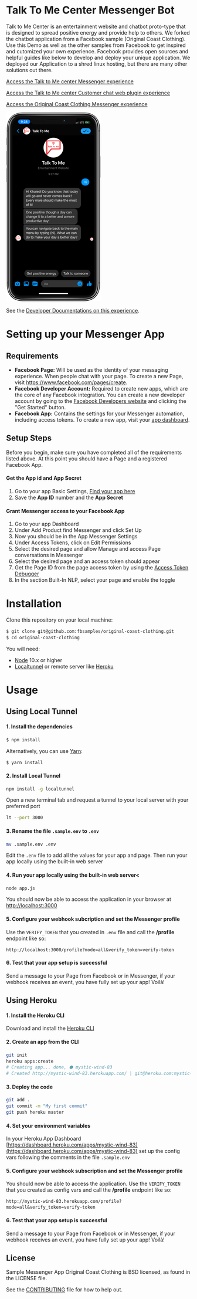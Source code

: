 ﻿# Talk To Me Center Messenger Bot

Talk to Me Center is an entertainment website and chatbot proto-type that is designed to spread positive energy and provide help to others. We forked the chatbot application from a Facebook sample (Original Coast Clothing). Use this Demo as well as the other samples from Facebook to get inspired and cutomized your own experience. Facebook provides open sources and helpful guides like below to  develop and deploy your unique application. We deployed our Application to a shred linux hosting, but there are many other solutions out there.

[Access the Talk to Me center Messenger experience](https://m.me/102761464663369)

[Access the Talk to Me center Customer chat web plugin experience](https://talktomecenter.com)

[Access the Original Coast Clothing Messenger experience](https://m.me/OriginalCoastClothing?ref=GITHUB)


![Messenger Experience](public/experience.png)

See the [Developer Documentations on this experience](https://developers.facebook.com/docs/messenger-platform/getting-started/sample-apps/original-coast-clothing).

# Setting up your Messenger App

## Requirements

- **Facebook Page:** Will be used as the identity of your messaging experience. When people chat with your page. To create a new Page, visit https://www.facebook.com/pages/create.
- **Facebook Developer Account:** Required to create new apps, which are the core of any Facebook integration. You can create a new developer account by going to the [Facebook Developers website](https://developers.facebook.com/) and clicking the "Get Started" button.
- **Facebook App:** Contains the settings for your Messenger automation, including access tokens. To create a new app, visit your [app dashboard](https://developers.facebook.com/apps).

## Setup Steps

Before you begin, make sure you have completed all of the requirements listed above. At this point you should have a Page and a registered Facebook App.

#### Get the App id and App Secret

1. Go to your app Basic Settings, [Find your app here](https://developers.facebook.com/apps)
2. Save the **App ID** number and the **App Secret**

#### Grant  Messenger access to your Facebook App

1. Go to your app Dashboard
2. Under Add Product find Messenger and click Set Up
3. Now you should be in the App Messenger Settings
4. Under Access Tokens, click on Edit Permissions
5. Select the desired page and allow Manage and access Page conversations in Messenger
6. Select the desired page and an access token should appear
7. Get the Page ID from the page access token by using the [Access Token Debugger](https://developers.facebook.com/tools/debug/accesstoken/)
8. In the section Built-In NLP, select your page and enable the toggle

# Installation

Clone this repository on your local machine:

```bash
$ git clone git@github.com:fbsamples/original-coast-clothing.git
$ cd original-coast-clothing
```

You will need:

- [Node](https://nodejs.org/en/) 10.x or higher
- [Localtunnel](https://github.com/localtunnel/localtunnel) or remote server like [Heroku](https://www.heroku.com/)

# Usage

## Using Local Tunnel

#### 1. Install the dependencies

```bash
$ npm install
```

Alternatively, you can use [Yarn](https://yarnpkg.com/en/):

```bash
$ yarn install
```

#### 2. Install Local Tunnel
```bash
npm install -g localtunnel
```

Open a new terminal tab and request a tunnel to your local server with your preferred port
```bash
lt --port 3000
```

#### 3. Rename the file `.sample.env` to `.env`

```bash
mv .sample.env .env
```

 Edit the `.env` file to add all the values for your app and page. Then run your app locally using the built-in web server

#### 4. Run your app locally using the built-in web server<

```bash
node app.js
```

You should now be able to access the application in your browser at [http://localhost:3000](http://localhost:3000)

#### 5. Configure your webhook subcription and set the Messenger profile

Use the `VERIFY_TOKEN` that you created in `.env` file and call the **/profile** endpoint like so:
```
http://localhost:3000/profile?mode=all&verify_token=verify-token
```

#### 6. Test that your app setup is successful

Send a message to your Page from Facebook or in Messenger, if your webhook receives an event, you have fully set up your app! Voilà!

## Using Heroku
#### 1. Install the Heroku CLI

Download and install the [Heroku CLI](https://devcenter.heroku.com/articles/heroku-cli)

#### 2. Create an app from the CLI

```bash
git init
heroku apps:create
# Creating app... done, ⬢ mystic-wind-83
# Created http://mystic-wind-83.herokuapp.com/ | git@heroku.com:mystic-wind-83.git
```

#### 3. Deploy the code
```bash
git add .
git commit -m "My first commit"
git push heroku master
```

#### 4. Set your environment variables
  In your Heroku App Dashboard [https://dashboard.heroku.com/apps/mystic-wind-83](https://dashboard.heroku.com/apps/mystic-wind-83) set up the config vars following the comments in the file ```.sample.env```

#### 5. Configure your webhook subscription and set the Messenger profile
  You should now be able to access the application. Use the ```VERIFY_TOKEN``` that you created as config vars and call the **/profile** endpoint like so:

  ```
  http://mystic-wind-83.herokuapp.com/profile?mode=all&verify_token=verify-token
  ```

#### 6. Test that your app setup is successful

  Send a message to your Page from Facebook or in Messenger, if your webhook receives an event, you have fully set up your app! Voilà!

## License
Sample Messenger App Original Coast Clothing is BSD licensed, as found in the LICENSE file.

See the [CONTRIBUTING](CONTRIBUTING.md) file for how to help out.